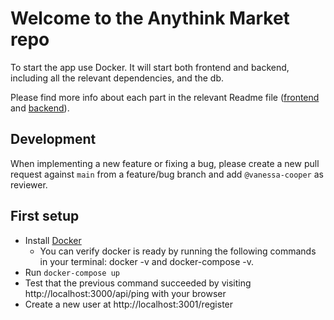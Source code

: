 # Welcome to the Anythink Market repo

To start the app use Docker. It will start both frontend and backend, including all the relevant dependencies, and the db.

Please find more info about each part in the relevant Readme file ([frontend](frontend/readme.md) and [backend](backend/README.md)).

## Development

When implementing a new feature or fixing a bug, please create a new pull request against `main` from a feature/bug branch and add `@vanessa-cooper` as reviewer.

## First setup

- Install [Docker](https://docs.docker.com/get-docker/)
  - You can verify docker is ready by running the following commands in your terminal: docker -v and docker-compose -v.
- Run `docker-compose up`
- Test that the previous command succeeded by visiting http://localhost:3000/api/ping with your browser
- Create a new user at http://localhost:3001/register